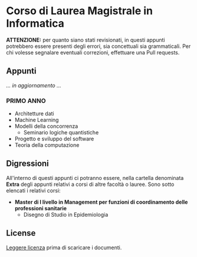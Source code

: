 # Corso di Laurea Magistrale in Informatica

<b>ATTENZIONE:</b> per quanto siano stati revisionati, in questi appunti potrebbero essere presenti degli errori, sia concettuali sia grammaticali. Per chi volesse segnalare eventuali correzioni, effettuare una Pull requests.

## Appunti

<i>... in aggiornamento ...</i>

### PRIMO ANNO

- Architetture dati
- Machine Learning
- Modelli della concorrenza
  - Seminario logiche quantistiche
- Progetto e sviluppo del software
- Teoria della computazione

## Digressioni

All'interno di questi appunti ci potranno essere, nella cartella denominata **Extra** degli appunti relativi a corsi di altre facoltà o lauree. Sono sotto elencati i relativi corsi:

- **Master di I livello in Management per funzioni di coordinamento delle professioni sanitarie**
  - Disegno di Studio in Epidemiologia

## License

[Leggere licenza](https://github.com/Marta629/Appunti_corsi_universitari/blob/main/LICENSE) prima di scaricare i documenti.
